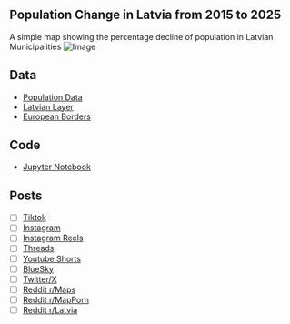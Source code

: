 ## Population Change in Latvia from 2015 to 2025
A simple map showing the percentage decline of population in Latvian Municipalities
![Image](https://drive.google.com/uc?export=view&id=)

## Data
* [Population Data](https://data.stat.gov.lv/pxweb/en/OSP_PUB/START__POP__IR__IRE/IRE031/table/tableViewLayout1/)
* [Latvian Layer](https://gis.lgia.gov.lv/arcgis/rest/services/KP_OVERLAYS/Robezas/FeatureServer/9)
* [European Borders](https://ec.europa.eu/eurostat/web/gisco/geodata/administrative-units/countries)

## Code
* [Jupyter Notebook](FormatData.ipynb)

## Posts
- [ ] [Tiktok]()
- [ ] [Instagram]()
- [ ] [Instagram Reels]()
- [ ] [Threads]()
- [ ] [Youtube Shorts]()
- [ ] [BlueSky]()
- [ ] [Twitter/X]()
- [ ] [Reddit r/Maps]()
- [ ] [Reddit r/MapPorn]()
- [ ] [Reddit r/Latvia]()

